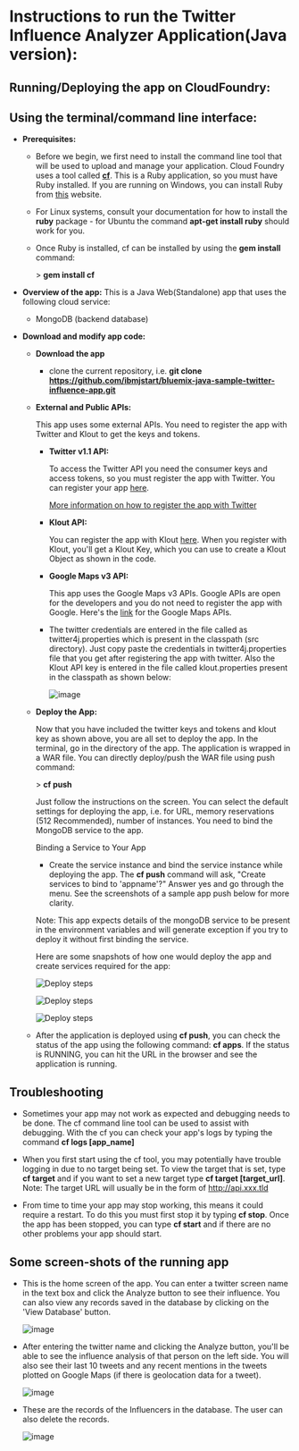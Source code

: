 Instructions to run the Twitter Influence Analyzer Application(Java version):
==========================================

Running/Deploying the app on CloudFoundry:
-------------------------------------------------------


Using the terminal/command line interface:
------------------------------------------

-   **Prerequisites:**
    -   Before we begin, we first need to install the command line tool that will be used to upload and manage your application. Cloud Foundry uses a tool called [**cf**](https://github.com/cloudfoundry/cf). This is a Ruby application, so you must have Ruby installed. If you are running on Windows, you can install Ruby from [this](http://rubyinstaller.org/downloads/) website. 
    -   For Linux systems, consult your documentation for how to install the **ruby** package - for Ubuntu the command **apt-get install ruby** should work for you.

    -   Once Ruby is installed, cf can be installed by using the **gem install** command:
        
        \> **gem install cf**


-   **Overview of the app:** This is a Java Web(Standalone) app that uses the following cloud service:
    -   MongoDB (backend database)

-   **Download and modify app code:**
    -   **Download the app**
        - clone the current repository, i.e. 
            **git clone https://github.com/ibmjstart/bluemix-java-sample-twitter-influence-app.git**

    -   **External and Public APIs:**

        This app uses some external APIs. You need to register the app with Twitter and Klout to get the keys and tokens.

        -   **Twitter v1.1 API:**

            To access the Twitter API you need the consumer keys and access tokens, so you must register the app with Twitter. You can register your app [here](https://dev.twitter.com/).

            [More information on how to register the app with Twitter](registerTwitter.md)

        -   **Klout API:**

            You can register the app with Klout [here](http://developer.klout.com/member/). When you register with Klout, you'll get a Klout Key, which you can use to create a Klout Object as shown in the code.

        -   **Google Maps v3 API:**

            This app uses the Google Maps v3 APIs. Google APIs are open for the developers and you do not need to register the app with Google. Here's the [link](https://developers.google.com/maps/documentation/javascript/tutorial) for the Google Maps APIs.

        -   The twitter credentials are entered in the file called as twitter4j.properties which is present in the classpath (src directory). Just copy paste the credentials in twitter4j.properties file that you get after registering the app with twitter. Also the Klout API key is entered in the file called klout.properties present in the classpath as shown below:

            ![image](/images/klout_key.png)

    -   **Deploy the App:**

        Now that you have included the twitter keys and tokens and klout key as shown above, you are all set to deploy the app. In the terminal, go in the directory of the app. The application is wrapped in a WAR file. You can directly deploy/push the WAR file using push command:

        \> **cf push**

        Just follow the instructions on the screen. You can select the default settings for deploying the app, i.e. for URL, memory reservations (512 Recommended), number of instances. You need to bind the MongoDB service to the app.

        Binding a Service to Your App

        -   Create the service instance and bind the service instance while deploying the app. The **cf push** command will ask, "Create services to bind to 'appname'?" Answer yes and go through the menu. See the screenshots of a sample app push below for more clarity. 

        Note: This app expects details of the mongoDB service to be present in the environment variables and will generate exception if you try to deploy it without first binding the service.

        Here are  some snapshots of how one would deploy the app and create services required for the app: 
        
        ![Deploy steps](/images/push-app1.png)

        ![Deploy steps](/images/push-app-2.png)

        ![Deploy steps](/images/push-app-3.png)


    -   After the application is deployed using **cf push**, you can check the status of the app using the following command: **cf apps**. If the status is RUNNING, you can hit the URL in the browser and see the application is running.


Troubleshooting
-----------------------------------
-   Sometimes your app may not work as expected and debugging needs to be done. The cf command line tool can be used to assist with debugging. With the cf you can check your app's logs by typing the command **cf logs [app_name]** 

-   When you first start using the cf tool, you may potentially have trouble logging in due to no target being set. To view the target that is set, type **cf target** and if you want to set a new target type **cf target [target_url]**. Note: The target URL will usually be in the form of http://api.xxx.tld

-   From time to time your app may stop working, this means it could require a restart. To do this you must first stop it by typing **cf stop**. Once the app has been stopped, you can type **cf start** and if there are no other problems your app should start. 


Some screen-shots of the running app
------------------------------------

-   This is the home screen of the app. You can enter a twitter screen name in the text box and click the Analyze button to see their influence. You can also view any records saved in the database by clicking on the 'View Database' button.

    ![image](/images/home.png)

-   After entering the twitter name and clicking the Analyze button, you'll be able to see the influence analysis of that person on the left side. You will also see their last 10 tweets and any recent mentions in the tweets plotted on Google Maps (if there is geolocation data for a tweet).

    ![image](/images/results.png)

-   These are the records of the Influencers in the database. The user can also delete the records.

    ![image](/images/saved_records.png)

